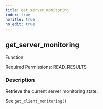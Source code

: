 ```yaml
---
title: get_server_monitoring
index: true
noTitle: true
no_edit: true
---
```




<div class="vql_item"></div>


## get_server_monitoring
<span class='vql_type label label-warning pull-right page-header'>Function</span>


Required Permissions: 
<span class="linkcolour label label-success">READ_RESULTS</span>

### Description

Retrieve the current server monitoring state.

See `get_client_monitoring()`


